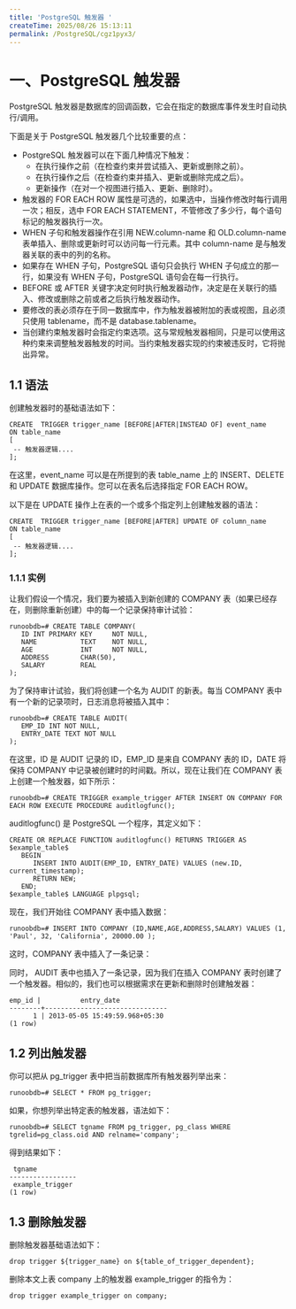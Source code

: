 ```yaml
---
title: 'PostgreSQL 触发器 '
createTime: 2025/08/26 15:13:11
permalink: /PostgreSQL/cgz1pyx3/
---
```

# 一、PostgreSQL 触发器

PostgreSQL 触发器是数据库的回调函数，它会在指定的数据库事件发生时自动执行/调用。

下面是关于 PostgreSQL 触发器几个比较重要的点：

- PostgreSQL 触发器可以在下面几种情况下触发：
  - 在执行操作之前（在检查约束并尝试插入、更新或删除之前）。
  - 在执行操作之后（在检查约束并插入、更新或删除完成之后）。
  - 更新操作（在对一个视图进行插入、更新、删除时）。
- 触发器的 FOR EACH ROW 属性是可选的，如果选中，当操作修改时每行调用一次；相反，选中 FOR EACH STATEMENT，不管修改了多少行，每个语句标记的触发器执行一次。
- WHEN 子句和触发器操作在引用 NEW.column-name 和 OLD.column-name 表单插入、删除或更新时可以访问每一行元素。其中 column-name 是与触发器关联的表中的列的名称。
- 如果存在 WHEN 子句，PostgreSQL 语句只会执行 WHEN 子句成立的那一行，如果没有 WHEN 子句，PostgreSQL 语句会在每一行执行。
- BEFORE 或 AFTER 关键字决定何时执行触发器动作，决定是在关联行的插入、修改或删除之前或者之后执行触发器动作。
- 要修改的表必须存在于同一数据库中，作为触发器被附加的表或视图，且必须只使用 tablename，而不是 database.tablename。
- 当创建约束触发器时会指定约束选项。这与常规触发器相同，只是可以使用这种约束来调整触发器触发的时间。当约束触发器实现的约束被违反时，它将抛出异常。

## 1.1 语法

创建触发器时的基础语法如下：

```plsql
CREATE  TRIGGER trigger_name [BEFORE|AFTER|INSTEAD OF] event_name
ON table_name
[
 -- 触发器逻辑....
];
```

在这里，event_name 可以是在所提到的表 table_name 上的 INSERT、DELETE 和 UPDATE 数据库操作。您可以在表名后选择指定 FOR EACH ROW。

以下是在 UPDATE 操作上在表的一个或多个指定列上创建触发器的语法：

```plsql
CREATE  TRIGGER trigger_name [BEFORE|AFTER] UPDATE OF column_name
ON table_name
[
 -- 触发器逻辑....
];
```

### 1.1.1 实例

让我们假设一个情况，我们要为被插入到新创建的 COMPANY 表（如果已经存在，则删除重新创建）中的每一个记录保持审计试验：

```plsql
runoobdb=# CREATE TABLE COMPANY(
   ID INT PRIMARY KEY     NOT NULL,
   NAME           TEXT    NOT NULL,
   AGE            INT     NOT NULL,
   ADDRESS        CHAR(50),
   SALARY         REAL
);
```

为了保持审计试验，我们将创建一个名为 AUDIT 的新表。每当 COMPANY 表中有一个新的记录项时，日志消息将被插入其中：

```plsql
runoobdb=# CREATE TABLE AUDIT(
   EMP_ID INT NOT NULL,
   ENTRY_DATE TEXT NOT NULL
);
```

在这里，ID 是 AUDIT 记录的 ID，EMP_ID 是来自 COMPANY 表的 ID，DATE 将保持 COMPANY 中记录被创建时的时间戳。所以，现在让我们在 COMPANY 表上创建一个触发器，如下所示：

```plsql
runoobdb=# CREATE TRIGGER example_trigger AFTER INSERT ON COMPANY FOR EACH ROW EXECUTE PROCEDURE auditlogfunc();
```

auditlogfunc() 是 PostgreSQL 一个程序，其定义如下：

```plsql
CREATE OR REPLACE FUNCTION auditlogfunc() RETURNS TRIGGER AS $example_table$
   BEGIN
      INSERT INTO AUDIT(EMP_ID, ENTRY_DATE) VALUES (new.ID, current_timestamp);
      RETURN NEW;
   END;
$example_table$ LANGUAGE plpgsql;
```

现在，我们开始往 COMPANY 表中插入数据：

```plsql
runoobdb=# INSERT INTO COMPANY (ID,NAME,AGE,ADDRESS,SALARY) VALUES (1, 'Paul', 32, 'California', 20000.00 );
```

这时，COMPANY 表中插入了一条记录：

同时， AUDIT 表中也插入了一条记录，因为我们在插入 COMPANY 表时创建了一个触发器。相似的，我们也可以根据需求在更新和删除时创建触发器：

```plsql
emp_id |          entry_date
--------+-------------------------------
      1 | 2013-05-05 15:49:59.968+05:30
(1 row)
```

## 1.2 列出触发器

你可以把从 pg_trigger 表中把当前数据库所有触发器列举出来：

```plsql
runoobdb=# SELECT * FROM pg_trigger;
```

如果，你想列举出特定表的触发器，语法如下：

```plsql
runoobdb=# SELECT tgname FROM pg_trigger, pg_class WHERE tgrelid=pg_class.oid AND relname='company';
```

得到结果如下：

```plsql
 tgname
-----------------
 example_trigger
(1 row)
```

## 1.3 删除触发器

删除触发器基础语法如下：

```plsql
drop trigger ${trigger_name} on ${table_of_trigger_dependent};
```

删除本文上表 company 上的触发器 example_trigger 的指令为：

```plsql
drop trigger example_trigger on company;
```